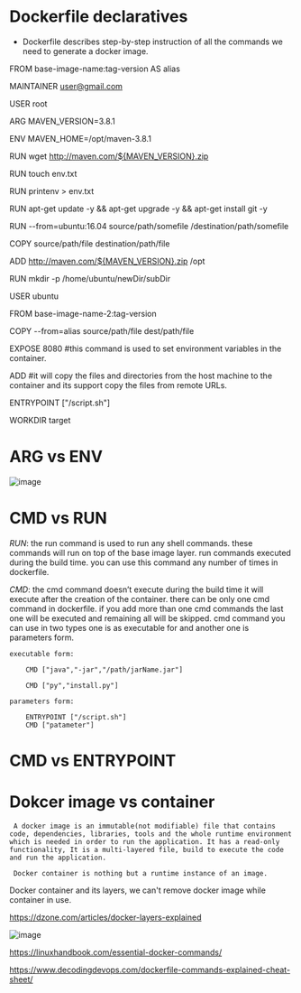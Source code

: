 # Dockerfile declaratives

* Dockerfile describes step-by-step instruction of all the commands we need to generate a docker image. 

FROM base-image-name:tag-version AS alias

MAINTAINER user@gmail.com

USER root

ARG MAVEN_VERSION=3.8.1

ENV MAVEN_HOME=/opt/maven-3.8.1

RUN wget http://maven.com/${MAVEN_VERSION}.zip

RUN touch env.txt

RUN printenv > env.txt 

RUN apt-get update -y && apt-get upgrade -y && apt-get install git -y

RUN --from=ubuntu:16.04 source/path/somefile /destination/path/somefile

COPY source/path/file destination/path/file

ADD http://maven.com/${MAVEN_VERSION}.zip /opt

RUN mkdir -p /home/ubuntu/newDir/subDir

USER ubuntu

FROM base-image-name-2:tag-version

COPY --from=alias source/path/file dest/path/file

EXPOSE 8080 #this command is used to set environment variables in the container.

ADD  <SRC>  <DEST> #it will copy the files and directories from the host machine to the container and its support copy the files from remote URLs.
  
ENTRYPOINT ["/script.sh"]

WORKDIR target
  




# ARG vs ENV

![image](https://user-images.githubusercontent.com/24622526/121010012-79699200-c7b2-11eb-8434-5bd7d0e8c85b.png)

# CMD vs RUN

*RUN*: the run command is used to run any shell commands. these commands will run on top of the base image layer. run commands executed during the build time. you can use this command any number of times in dockerfile.

*CMD*: the cmd command doesn’t execute during the build time it will execute after the creation of the container. there can be only one cmd command in dockerfile. if you add more than one cmd commands the last one will be executed and remaining all will be skipped. cmd command you can use in two types one is as executable for and another one is parameters form.

    executable form:
    
        CMD ["java","-jar","/path/jarName.jar"]
        
        CMD ["py","install.py"]

    parameters form:

        ENTRYPOINT ["/script.sh"]
        CMD ["patameter"]


# CMD vs ENTRYPOINT


# Dokcer image vs container
  
     A docker image is an immutable(not modifiable) file that contains code, dependencies, libraries, tools and the whole runtime environment which is needed in order to run the application. It has a read-only functionality, It is a multi-layered file, build to execute the code and run the application. 
  
     Docker container is nothing but a runtime instance of an image. 

 
Docker container and its layers, we can't remove docker image while container in use.
  
https://dzone.com/articles/docker-layers-explained  


![image](https://user-images.githubusercontent.com/24622526/121015502-b042a680-c7b8-11eb-9c03-1d58e7324425.png)


https://linuxhandbook.com/essential-docker-commands/

https://www.decodingdevops.com/dockerfile-commands-explained-cheat-sheet/

